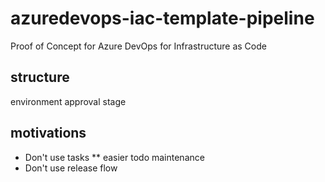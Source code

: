 # azuredevops-iac-template-pipeline

Proof of Concept for Azure DevOps for Infrastructure as Code

## structure

environment
approval stage

## motivations

* Don't use tasks
** easier todo maintenance
* Don't use release flow
